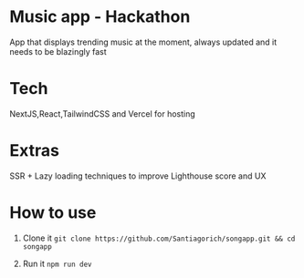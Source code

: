 # Music app - Hackathon

App that displays trending music at the moment, always updated and it needs to be blazingly fast

# Tech

NextJS,React,TailwindCSS and Vercel for hosting

# Extras

SSR + Lazy loading techniques to improve Lighthouse score and UX

# How to use 

1. Clone it
`git clone https://github.com/Santiagorich/songapp.git && cd songapp`

2. Run it
`npm run dev`

